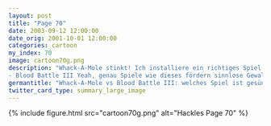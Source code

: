 ```yaml
---
layout: post
title: "Page 70"
date: 2003-09-12 12:00:00
date_orig: 2001-10-01 12:00:00
categories: cartoon
my_index: 70
image: cartoon70g.png
description: "Whack-A-Mole stinkt! Ich installiere ein richtiges Spiel auf meinem Rechner
- Blood Battle III Yeah, genau Spiele wie dieses fördern sinnlose Gewalt in unserer Gesellschaft Whack-A-Mole ist guter, gesunder Familienspaß Wenigstens ist Blood Battle III ein chancengleiches Killerspiel Ich diskriminiere die Maulwürfe nicht Komm mir nicht mit political correctness preston Marcus"
germantitle: "Whack-A-Mole vs Blood Battle III: welches Spiel ist gesünder"
twitter_card_type: summary_large_image
---
```


{% include figure.html src="cartoon70g.png" alt="Hackles Page 70"  %}

